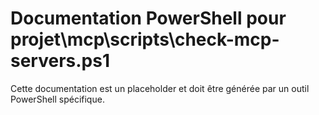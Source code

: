 # Documentation PowerShell pour projet\mcp\scripts\check-mcp-servers.ps1

Cette documentation est un placeholder et doit être générée par un outil PowerShell spécifique.
